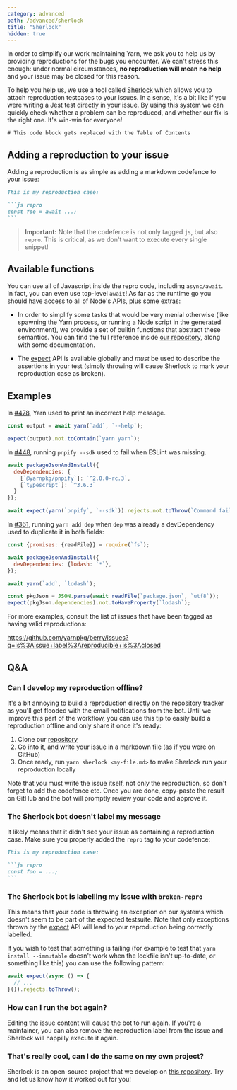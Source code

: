 ```yaml
---
category: advanced
path: /advanced/sherlock
title: "Sherlock"
hidden: true
---
```


In order to simplify our work maintaining Yarn, we ask you to help us by providing reproductions for the bugs you encounter. We can't stress this enough: under normal circumstances, **no reproduction will mean no help** and your issue may be closed for this reason.

To help you help us, we use a tool called [Sherlock](https://github.com/arcanis/sherlock) which allows you to attach reproduction testcases to your issues. In a sense, it's a bit like if you were writing a Jest test directly in your issue. By using this system we can quickly check whether a problem can be reproduced, and whether our fix is the right one. It's win-win for everyone!

```toc
# This code block gets replaced with the Table of Contents
```

## Adding a reproduction to your issue

Adding a reproduction is as simple as adding a markdown codefence to your issue:

~~~markdown
This is my reproduction case:

```js repro
const foo = await ...;
```
~~~

> **Important:** Note that the codefence is not only tagged `js`, but also `repro`. This is critical, as we don't want to execute every single snippet!

## Available functions

You can use all of Javascript inside the repro code, including `async/await`. In fact, you can even use top-level `await`! As far as the runtime go you should have access to all of Node's APIs, plus some extras:

- In order to simplify some tasks that would be very menial otherwise (like spawning the Yarn process, or running a Node script in the generated environment), we provide a set of builtin functions that abstract these semantics. You can find the full reference inside [our repository](https://github.com/yarnpkg/berry/tree/master/scripts/actions/sherlock-prepare.js), along with some documentation.

- The [expect](https://jestjs.io/docs/en/expect) API is available globally and *must* be used to describe the assertions in your test (simply throwing will cause Sherlock to mark your reproduction case as broken).

## Examples

In [#478](https://github.com/yarnpkg/berry/issues/478), Yarn used to print an incorrect help message.

```js
const output = await yarn(`add`, `--help`);

expect(output).not.toContain(`yarn yarn`);
```

In [#448](https://github.com/yarnpkg/berry/issues/448), running `pnpify --sdk` used to fail when ESLint was missing.

```js
await packageJsonAndInstall({
  devDependencies: {
    [`@yarnpkg/pnpify`]: `^2.0.0-rc.3`,
    [`typescript`]: `^3.6.3`
  }
});

await expect(yarn(`pnpify`, `--sdk`)).rejects.not.toThrow(`Command failed`);
```

In [#361](https://github.com/yarnpkg/berry/issues/361), running `yarn add dep` when `dep` was already a devDependency used to duplicate it in both fields:

```js
const {promises: {readFile}} = require(`fs`);

await packageJsonAndInstall({
  devDependencies: {lodash: `*`},
});

await yarn(`add`, `lodash`);

const pkgJson = JSON.parse(await readFile(`package.json`, `utf8`));
expect(pkgJson.dependencies).not.toHaveProperty(`lodash`);
```

For more examples, consult the list of issues that have been tagged as having valid reproductions:

https://github.com/yarnpkg/berry/issues?q=is%3Aissue+label%3Areproducible+is%3Aclosed


## Q&A

### Can I develop my reproduction offline?

It's a bit annoying to build a reproduction directly on the repository tracker as you'll get flooded with the email notifications from the bot. Until we improve this part of the workflow, you can use this tip to easily build a reproduction offline and only share it once it's ready:

1. Clone our [repository](https://github.com/yarnpkg/berry)
2. Go into it, and write your issue in a markdown file (as if you were on GitHub)
3. Once ready, run `yarn sherlock <my-file.md>` to make Sherlock run your reproduction locally

Note that you must write the issue itself, not only the reproduction, so don't forget to add the codefence etc. Once you are done, copy-paste the result on GitHub and the bot will promptly review your code and approve it.

### The Sherlock bot doesn't label my message

It likely means that it didn't see your issue as containing a reproduction case. Make sure you properly added the `repro` tag to your codefence:

~~~markdown
This is my reproduction case:

```js repro
const foo = ...;
```
~~~

### The Sherlock bot is labelling my issue with `broken-repro`

This means that your code is throwing an exception on our systems which doesn't seem to be part of the expected testsuite. Note that only exceptions thrown by the [expect](https://jestjs.io/docs/en/expect) API will lead to your reproduction being correctly labelled.

If you wish to test that something is failing (for example to test that `yarn install --immutable` doesn't work when the lockfile isn't up-to-date, or something like this) you can use the following pattern:

```js
await expect(async () => {
  // ...
}()).rejects.toThrow();
```

### How can I run the bot again?

Editing the issue content will cause the bot to run again. If you're a maintainer, you can also remove the reproduction label from the issue and Sherlock will happilly execute it again.

### That's really cool, can I do the same on my own project?

Sherlock is an open-source project that we develop on [this repository](https://github.com/arcanis/sherlock). Try and let us know how it worked out for you!
